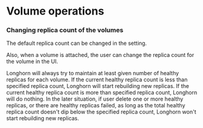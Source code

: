 # Volume operations

### Changing replica count of the volumes

The default replica count can be changed in the setting.

Also, when a volume is attached, the user can change the replica count for the volume in the UI.

Longhorn will always try to maintain at least given number of healthy replicas for each volume. If the current healthy 
replica count is less than specified replica count, Longhorn will start rebuilding new replicas. If the current healthy 
replica count is more than specified replica count, Longhorn will do nothing. In the later situation, if user delete one 
or more healthy replicas, or there are healthy replicas failed, as long as the total healthy replica count doesn't dip 
below the specified replica count, Longhorn won't start rebuilding new replicas.
